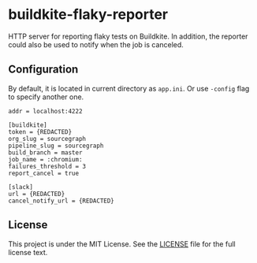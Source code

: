 # buildkite-flaky-reporter

HTTP server for reporting flaky tests on Buildkite. In addition, the reporter could also be used to notify when the job is canceled.

## Configuration

By default, it is located in current directory as `app.ini`. Or use `-config` flag to specify another one.

```
addr = localhost:4222

[buildkite]
token = {REDACTED}
org_slug = sourcegraph
pipeline_slug = sourcegraph
build_branch = master
job_name = :chromium:
failures_threshold = 3
report_cancel = true

[slack]
url = {REDACTED}
cancel_notify_url = {REDACTED}
```

## License

This project is under the MIT License. See the [LICENSE](LICENSE) file for the full license text.
